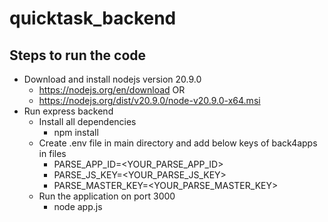 # quicktask_backend

## Steps to run the code
* Download and install nodejs version 20.9.0 
    * https://nodejs.org/en/download
      OR 
    * https://nodejs.org/dist/v20.9.0/node-v20.9.0-x64.msi
* Run express backend
    * Install all dependencies
        * npm install
    * Create .env file in main directory and add below keys of back4apps in files
        * PARSE_APP_ID=<YOUR_PARSE_APP_ID>
        * PARSE_JS_KEY=<YOUR_PARSE_JS_KEY>
        * PARSE_MASTER_KEY=<YOUR_PARSE_MASTER_KEY>
    * Run the application on port 3000
        * node app.js